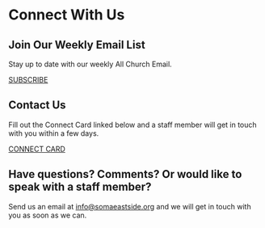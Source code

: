 # Connect With Us

## Join Our Weekly Email List

Stay up to date with our weekly All Church Email.  

[SUBSCRIBE](https://somaeastside.org/connect/all-church-email/)

## Contact Us

Fill out the Connect Card linked below and a staff member will get in touch with you within a few days.

[CONNECT CARD](https://somaeastside.churchcenter.com/people/forms/327998)

## Have questions? Comments? Or would like to speak with a staff member?

Send us an email at <info@somaeastside.org> and we will get in touch with you as soon as we can.

